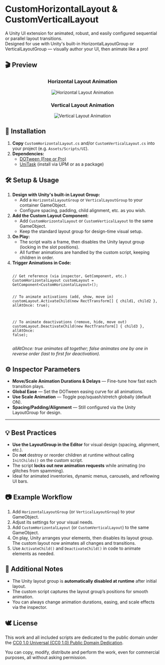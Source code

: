 
# CustomHorizontalLayout & CustomVerticalLayout

A Unity UI extension for animated, robust, and easily configured sequential or parallel layout transitions.  
Designed for use with Unity's built-in HorizontalLayoutGroup or VerticalLayoutGroup — visually author your UI, then animate like a pro!

## 🎬 Preview

<h3 align="center">Horizontal Layout Animation</h3>
<p align="center">
  <img src="https://s14.gifyu.com/images/bs8RE.gif" alt="Horizontal Layout Animation" border="0">
</p>

<h3 align="center">Vertical Layout Animation</h3>
<p align="center">
  <img src="https://s14.gifyu.com/images/bs8Rh.gif" alt="Vertical Layout Animation" border="0"/>
</p>

## 🚀 Installation

<ol>
<li><b>Copy</b> <code>CustomHorizontalLayout.cs</code> and/or <code>CustomVerticalLayout.cs</code> into your project (e.g. <code>Assets/Scripts/UI</code>).</li>
<li><b>Dependencies:</b>
  <ul>
    <li><a href="http://dotween.demigiant.com/">DOTween (Free or Pro)</a></li>
    <li><a href="https://github.com/Cysharp/UniTask">UniTask</a> (install via UPM or as a package)</li>
  </ul>
</li>
</ol>

## 🛠️ Setup & Usage

<ol>
<li>
  <b>Design with Unity's built-in Layout Group:</b>
  <ul>
    <li>Add a <code>HorizontalLayoutGroup</code> or <code>VerticalLayoutGroup</code> to your container GameObject.</li>
    <li>Configure spacing, padding, child alignment, etc. as you wish.</li>
  </ul>
</li>

<li>
  <b>Add the Custom Layout Component:</b>
  <ul>
    <li>Add <code>CustomHorizontalLayout</code> or <code>CustomVerticalLayout</code> to the same GameObject.</li>
    <li>Keep the standard layout group for design-time visual setup.</li>
  </ul>
</li>

<li>
  <b>On Play:</b>
  <ul>
    <li>The script waits a frame, then disables the Unity layout group (locking in the slot positions).</li>
    <li>All further animations are handled by the custom script, keeping children in order.</li>
  </ul>
</li>

<li>
  <b>Trigger Animations in Code:</b>
  <pre><code>
// Get reference (via inspector, GetComponent, etc.)
CustomHorizontalLayout customLayout = GetComponent&lt;CustomHorizontalLayout&gt;();

// To animate activations (add, show, move in)
customLayout.ActivateChild(new RectTransform[] { child1, child2 }, allAtOnce: true);

// To animate deactivations (remove, hide, move out)
customLayout.DeactivateChild(new RectTransform[] { child3 }, allAtOnce: false);
  </code></pre>
  <i>allAtOnce: true animates all together; false animates one by one in reverse order (last to first for deactivation).</i>
</li>
</ol>

## ⚙️ Inspector Parameters

<ul>
  <li><b>Move/Scale Animation Durations & Delays</b> — Fine-tune how fast each transition plays.</li>
  <li><b>Global Ease</b> — Set the DOTween easing curve for all animations.</li>
  <li><b>Use Scale Animation</b> — Toggle pop/squash/stretch globally (default ON).</li>
  <li><b>Spacing/Padding/Alignment</b> — Still configured via the Unity LayoutGroup for design.</li>
</ul>

---

## 💡 Best Practices

<ul>
  <li><b>Use the LayoutGroup in the Editor</b> for visual design (spacing, alignment, etc.).</li>
  <li>Do <b>not</b> destroy or reorder children at runtime without calling <code>InitChilds()</code> on the custom script.</li>
  <li>The script <b>locks out new animation requests</b> while animating (no glitches from spamming).</li>
  <li>Ideal for animated inventories, dynamic menus, carousels, and reflowing UI bars.</li>
</ul>

## 📷 Example Workflow

<ol>
  <li>Add <code>HorizontalLayoutGroup</code> (or <code>VerticalLayoutGroup</code>) to your GameObject.</li>
  <li>Adjust its settings for your visual needs.</li>
  <li>Add <code>CustomHorizontalLayout</code> (or <code>CustomVerticalLayout</code>) to the same GameObject.</li>
  <li>On play, Unity arranges your elements, then disables its layout group.  
     The custom layout now animates all changes and transitions.</li>
  <li>Use <code>ActivateChild()</code> and <code>DeactivateChild()</code> in code to animate elements as needed.</li>
</ol>

## 🧩 Additional Notes

<ul>
  <li>The Unity layout group is <b>automatically disabled at runtime</b> after initial layout.</li>
  <li>The custom script captures the layout group’s positions for smooth animation.</li>
  <li>You can always change animation durations, easing, and scale effects via the inspector.</li>
</ul>

## 🕊️ License

This work and all included scripts are dedicated to the public domain under the <a href="https://creativecommons.org/publicdomain/zero/1.0/">CC0 1.0 Universal (CC0 1.0) Public Domain Dedication</a>.

You can copy, modify, distribute and perform the work, even for commercial purposes, all without asking permission.

